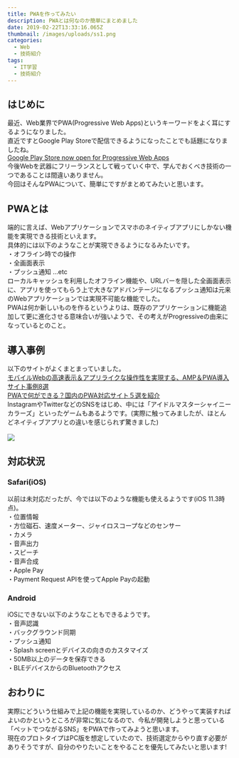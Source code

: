 ```yaml
---
title: PWAを作ってみたい
description: PWAとは何なのか簡単にまとめました
date: 2019-02-22T13:33:16.065Z
thumbnail: /images/uploads/ss1.png
categories:
  - Web
  - 技術紹介
tags:
  - IT学習
  - 技術紹介
---
```

## はじめに

最近、Web業界でPWA(Progressive Web Apps)というキーワードをよく耳にするようになりました。<br>
直近ですとGoogle Play Storeで配信できるようになったことでも話題になりましたね。<br>
<a href="https://medium.com/@firt/google-play-store-now-open-for-progressive-web-apps-ec6f3c6ff3cc">Google Play Store now open for Progressive Web Apps</a><br>
今後Webを武器にフリーランスとして戦っていく中で、学んでおくべき技術の一つであることは間違いありません。<br>
今回はそんなPWAについて、簡単にですがまとめてみたいと思います。<br>

## PWAとは

端的に言えば、Webアプリケーションでスマホのネイティブアプリにしかない機能を実現できる技術といえます。<br>
具体的には以下のようなことが実現できるようになるみたいです。<br>
・オフライン時での操作
<br>
・全画面表示
<br>
・プッシュ通知 ...etc<br>
ローカルキャッシュを利用したオフライン機能や、URLバーを隠した全画面表示に、アプリを使ってもらう上で大きなアドバンテージになるプッシュ通知は元来のWebアプリケーションでは実現不可能な機能でした。<br>
PWAは何か新しいものを作るというよりは、既存のアプリケーションに機能追加して更に進化させる意味合いが強いようで、その考えがProgressiveの由来になっているとのこと。<br>

## 導入事例

以下のサイトがよくまとまっていました。<br>
<a href="https://www.i3design.jp/in-pocket/5997">モバイルWebの高速表示＆アプリライクな操作性を実現する、AMP＆PWA導入サイト事例8選</a><br>
<a href="https://press.monaca.io/atsushi/3040">PWAで何ができる？国内のPWA対応サイト５選を紹介
</a><br>
InstagramやTwitterなどのSNSをはじめ、中には「アイドルマスターシャイニーカラーズ」といったゲームもあるようです。(実際に触ってみましたが、ほとんどネイティブアプリとの違いを感じられず驚きました)<br>
<br>
<img src="/images/uploads/ss1.png" />
## 対応状況

### Safari(iOS)

以前は未対応だったが、今では以下のような機能も使えるようです(iOS 11.3時点)。<br>
・位置情報
<br>
・方位磁石、速度メーター、ジャイロスコープなどのセンサー
<br>
・カメラ
<br>
・音声出力
<br>
・スピーチ
<br>
・音声合成
<br>
・Apple Pay
<br>
・Payment Request APIを使ってApple Payの起動<br>

### Android

iOSにできない以下のようなこともできるようです。<br>
・音声認識<br>
・バックグラウンド同期<br>
・プッシュ通知
<br>
・Splash screenとデバイスの向きのカスタマイズ<br>
・50MB以上のデータを保存できる<br>
・BLEデバイスからのBluetoothアクセス
<br>

## おわりに

実際にどういう仕組みで上記の機能を実現しているのか、どうやって実装すればよいのかというところが非常に気になるので、今私が開発しようと思っている「ペットでつながるSNS」をPWAで作ってみようと思います。<br>
現在のプロトタイプはPC版を想定していたので、技術選定からやり直す必要がありそうですが、自分のやりたいことをやることを優先してみたいと思います!<br>
